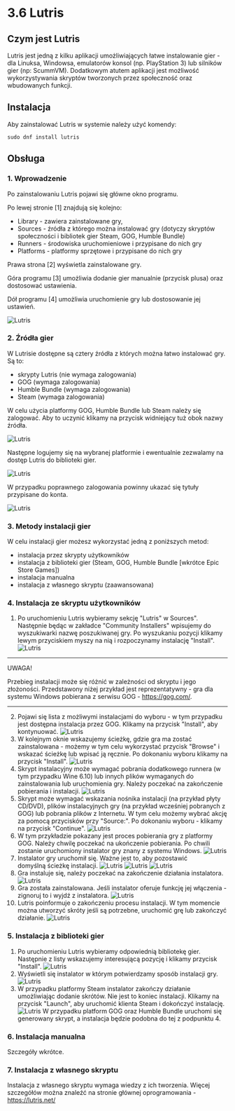 # 3.6 Lutris

## Czym jest Lutris
Lutris jest jedną z kilku aplikacji umożliwiających łatwe instalowanie gier - dla Linuksa, Windowsa, emulatorów konsol (np. PlayStation 3) lub silników gier (np: ScummVM). Dodatkowym atutem aplikacji jest możliwość wykorzystywania skryptów tworzonych przez społeczność oraz wbudowanych funkcji.

## Instalacja
Aby zainstalować Lutris w systemie należy użyć komendy:
```
sudo dnf install lutris
```

## Obsługa

### 1. Wprowadzenie
Po zainstalowaniu Lutris pojawi się główne okno programu.

Po lewej stronie [1] znajdują się kolejno:
- Library - zawiera zainstalowane gry,
- Sources - źródła z którego można instalować gry (dotyczy skryptów społeczności i bibliotek gier Steam, GOG, Humble Bundle)
- Runners - środowiska uruchomieniowe i przypisane do nich gry
- Platforms - platformy sprzętowe i przypisane do nich gry

Prawa strona [2] wyświetla zainstalowane gry.

Góra programu [3] umożliwia dodanie gier manualnie (przycisk plusa) oraz dostosować ustawienia.

Dół programu [4] umożliwia uruchomienie gry lub dostosowanie jej ustawień.

![Lutris](./gfx/lutris_intro_1.png)

### 2. Źródła gier
W Lutrisie dostępne są cztery źródła z których można łatwo instalować gry. Są to:
- skrypty Lutris (nie wymaga zalogowania)
- GOG (wymaga zalogowania)
- Humble Bundle (wymaga zalogowania)
- Steam (wymaga zalogowania)

W celu użycia platformy GOG, Humble Bundle lub Steam należy się zalogować. Aby to uczynić klikamy na przycisk widniejący tuż obok nazwy źródła.

![Lutris](./gfx/lutris_intro_2.png)

Następne logujemy się na wybranej platformie i ewentualnie zezwalamy na dostęp Lutris do biblioteki gier.

![Lutris](./gfx/lutris_intro_3.png)

W przypadku poprawnego zalogowania powinny ukazać się tytuły przypisane do konta.

![Lutris](./gfx/lutris_intro_4.png)

### 3. Metody instalacji gier
W celu instalacji gier możesz wykorzystać jedną z poniższych metod:
- instalacja przez skrypty użytkowników
- instalacja z biblioteki gier (Steam, GOG, Humble Bundle [wkrótce Epic Store Games])
- instalacja manualna
- instalacja z własnego skryptu (zaawansowana)

### 4. Instalacja ze skryptu użytkowników
1. Po uruchomieniu Lutris wybieramy sekcję "Lutris" w Sources". Następnie będąc w zakładce "Community Installers" wpisujemy do wyszukiwarki nazwę poszukiwanej gry. Po wyszukaniu pozycji klikamy lewym przyciskiem myszy na nią i rozpoczynamy instalację "Install".
![Lutris](./gfx/lutris_1.png)
***
UWAGA! 

Przebieg instalacji może się różnić w zależności od skryptu i jego złożoności. Przedstawony niżej przykład jest reprezentatywny - gra dla systemu Windows pobierana z serwisu GOG - https://gog.com/.
***
2. Pojawi się lista z możliwymi instalacjami do wyboru - w tym przypadku jest dostępna instalacja przez GOG. Klikamy na przycisk "Install", aby kontynuować.
![Lutris](./gfx/lutris_2.png)
3. W kolejnym oknie wskazujemy ścieżkę, gdzie gra ma zostać zainstalowana - możemy w tym celu wykorzystać przycisk "Browse" i wskazać ścieżkę lub wpisać ją ręcznie. Po dokonaniu wyboru klikamy na przycisk "Install".
![Lutris](./gfx/lutris_3.png)
4. Skrypt instalacyjny może wymagać pobrania dodatkowego runnera (w tym przypadku Wine 6.10) lub innych plików wymaganych do zainstalowania lub uruchomienia gry. Należy poczekać na zakończenie pobierania i instalacji.
![Lutris](./gfx/lutris_4.png)
5. Skrypt może wymagać wskazania nośnika instalacji (na przykład płyty CD/DVD), plików instalacyjnych gry (na przykład wcześniej pobranych z GOG) lub pobrania plików z Internetu. W tym celu możemy wybrać akcję za pomocą przycisków przy "Source:". Po dokonaniu wyboru - klikamy na przycisk "Continue".
![Lutris](./gfx/lutris_5.png)
6. W tym przykładzie pokazany jest proces pobierania gry z platformy GOG. Należy chwilę poczekać na ukończenie pobierania. Po chwili zostanie uruchomiony instalator gry znany z systemu Windows.
![Lutris](./gfx/lutris_6.png)
7. Instalator gry uruchomił się. Ważne jest to, aby pozostawić domyślną ścieżkę instalacji.
![Lutris](./gfx/lutris_7.png)
![Lutris](./gfx/lutris_8.png)
![Lutris](./gfx/lutris_9.png)
8. Gra instaluje się, należy poczekać na zakończenie działania instalatora.
![Lutris](./gfx/lutris_10.png)
9. Gra została zainstalowana. Jeśli instalator oferuje funkcję jej włączenia - zignoruj to i wyjdź z instalatora.
![Lutris](./gfx/lutris_11.png)
10. Lutris poinformuje o zakończeniu procesu instalacji. W tym momencie można utworzyć skróty jeśli są potrzebne, uruchomić grę lub zakończyć działanie.
![Lutris](./gfx/lutris_12.png)

### 5. Instalacja z biblioteki gier
1. Po uruchomieniu Lutris wybieramy odpowiednią bibliotekę gier. Następnie z listy wskazujemy interesującą pozycję i klikamy przycisk "Install".
![Lutris](./gfx/lutris_13.png)
2. Wyświetli się instalator w którym potwierdzamy sposób instalacji gry.
![Lutris](./gfx/lutris_14.png)
3. W przypadku platformy Steam instalator zakończy działanie umożliwiając dodanie skrótów. Nie jest to koniec instalacji. Klikamy na przycisk "Launch", aby uruchomić klienta Steam i dokończyć instalację.
![Lutris](./gfx/lutris_15.png)
W przypadku platform GOG oraz Humble Bundle uruchomi się generowany skrypt, a instalacja będzie podobna do tej z podpunktu 4.

### 6. Instalacja manualna
Szczegóły wkrótce.

### 7. Instalacja z własnego skryptu
Instalacja z własnego skryptu wymaga wiedzy z ich tworzenia. Więcej szczegółów można znaleźć na stronie głównej oprogramowania - https://lutris.net/